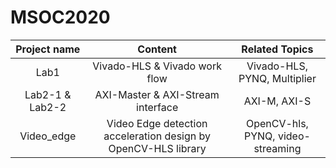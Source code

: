 # MSOC2020

|  Project name  |                            Content                             |          Related Topics           |
|:--------------:|:--------------------------------------------------------------:|:---------------------------------:|
|      Lab1      |                 Vivado-HLS & Vivado work flow                  |   Vivado-HLS, PYNQ, Multiplier    |
| Lab2-1 & Lab2-2 |               AXI-Master & AXI-Stream interface                |           AXI-M, AXI-S            |
|   Video_edge   | Video Edge detection acceleration design by OpenCV-HLS library | OpenCV-hls, PYNQ, video-streaming |